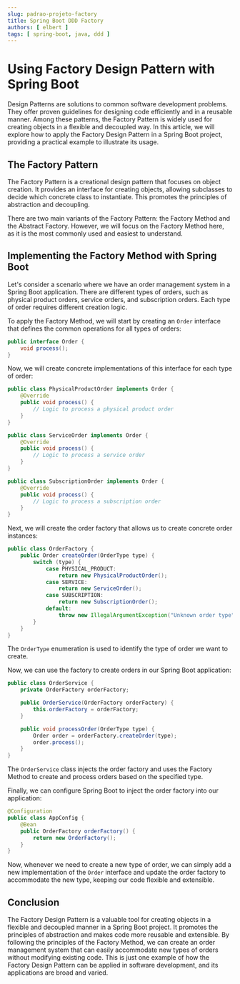 ```yaml
---
slug: padrao-projeto-factory
title: Spring Boot DDD Factory
authors: [ elbert ]
tags: [ spring-boot, java, ddd ]
---
```


# Using Factory Design Pattern with Spring Boot

Design Patterns are solutions to common software development problems. They offer proven guidelines for designing code efficiently and in a reusable manner. Among these patterns, the Factory Pattern is widely used for creating objects in a flexible and decoupled way. In this article, we will explore how to apply the Factory Design Pattern in a Spring Boot project, providing a practical example to illustrate its usage.

## The Factory Pattern

The Factory Pattern is a creational design pattern that focuses on object creation. It provides an interface for creating objects, allowing subclasses to decide which concrete class to instantiate. This promotes the principles of abstraction and decoupling.

There are two main variants of the Factory Pattern: the Factory Method and the Abstract Factory. However, we will focus on the Factory Method here, as it is the most commonly used and easiest to understand.

## Implementing the Factory Method with Spring Boot

Let's consider a scenario where we have an order management system in a Spring Boot application. There are different types of orders, such as physical product orders, service orders, and subscription orders. Each type of order requires different creation logic.

To apply the Factory Method, we will start by creating an `Order` interface that defines the common operations for all types of orders:

```java
public interface Order {
    void process();
}
```

Now, we will create concrete implementations of this interface for each type of order:

```java
public class PhysicalProductOrder implements Order {
    @Override
    public void process() {
        // Logic to process a physical product order
    }
}

public class ServiceOrder implements Order {
    @Override
    public void process() {
        // Logic to process a service order
    }
}

public class SubscriptionOrder implements Order {
    @Override
    public void process() {
        // Logic to process a subscription order
    }
}
```

Next, we will create the order factory that allows us to create concrete order instances:

```java
public class OrderFactory {
    public Order createOrder(OrderType type) {
        switch (type) {
            case PHYSICAL_PRODUCT:
                return new PhysicalProductOrder();
            case SERVICE:
                return new ServiceOrder();
            case SUBSCRIPTION:
                return new SubscriptionOrder();
            default:
                throw new IllegalArgumentException("Unknown order type");
        }
    }
}
```

The `OrderType` enumeration is used to identify the type of order we want to create.

Now, we can use the factory to create orders in our Spring Boot application:

```java
public class OrderService {
    private OrderFactory orderFactory;

    public OrderService(OrderFactory orderFactory) {
        this.orderFactory = orderFactory;
    }

    public void processOrder(OrderType type) {
        Order order = orderFactory.createOrder(type);
        order.process();
    }
}
```

The `OrderService` class injects the order factory and uses the Factory Method to create and process orders based on the specified type.

Finally, we can configure Spring Boot to inject the order factory into our application:

```java
@Configuration
public class AppConfig {
    @Bean
    public OrderFactory orderFactory() {
        return new OrderFactory();
    }
}
```

Now, whenever we need to create a new type of order, we can simply add a new implementation of the `Order` interface and update the order factory to accommodate the new type, keeping our code flexible and extensible.

## Conclusion

The Factory Design Pattern is a valuable tool for creating objects in a flexible and decoupled manner in a Spring Boot project. It promotes the principles of abstraction and makes code more reusable and extensible. By following the principles of the Factory Method, we can create an order management system that can easily accommodate new types of orders without modifying existing code. This is just one example of how the Factory Design Pattern can be applied in software development, and its applications are broad and varied.